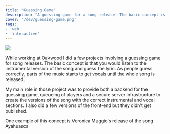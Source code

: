 ```yaml
---
title: "Guessing Game"
description: "A guessing game for a song release. The basic concept is to listen the instrumental version of the song and guess the lyric."
cover: '/dev/guessing-game.png'
tags:
- 'web'
- 'interactive'
---
```


![](/dev/guessing-game.png)

While working at [Oakwood](http://oakwood.se/) I did a few projects involving a guessing game for song releases. The basic concept is that you would listen to the instrumental version of the song and guess the lyric. As people guess correctly, parts of the music starts to get vocals until the whole song is released.

My main role in those project was to provide both a backend for the guessing game, queueing of players and a secure server infrastructure to create the versions of the song with the correct instrumental and vocal sections. I also did a few versions of the front-end but they didn't get published.

One example of this concept is Veronica Maggio's release of the song Ayahuasca
